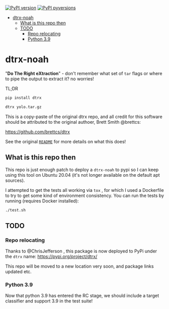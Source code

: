 [![PyPI
version](https://img.shields.io/pypi/v/dtrx.svg?style=for-the-badge)](https://pypi.org/project/dtrx/)
[![PyPI
pyversions](https://img.shields.io/pypi/pyversions/dtrx.svg?style=for-the-badge)](https://pypi.python.org/pypi/dtrx/)

- [dtrx-noah](#dtrx-noah)
  - [What is this repo then](#what-is-this-repo-then)
  - [TODO](#todo)
    - [Repo relocating](#repo-relocating)
    - [Python 3.9](#python-39)

# dtrx-noah

"**Do The Right eXtraction**" - don't remember what set of `tar` flags or where to
pipe the output to extract it? no worries!

TL;DR

```bash
pip install dtrx

dtrx yolo.tar.gz
```

This is a copy-paste of the original dtrx repo, and all credit for this software
should be attributed to the original authoer, Brett Smith @brettcs:

https://github.com/brettcs/dtrx

See the original [`README`](README) for more details on what this does!

## What is this repo then

This repo is just enough patch to deploy a `dtrx-noah` to pypi so I can keep
using this tool on Ubuntu 20.04 (it's not longer available on the default apt
sources).

I attempted to get the tests all working via `tox` , for which I used a
Dockerfile to try to get some kind of environment consistency. You can run the
tests by running (requires Docker installed):

```bash
./test.sh
```

## TODO

### Repo relocating

Thanks to @ChrisJefferson , this package is now deployed to PyPi under the
`dtrx` name: https://pypi.org/project/dtrx/

This repo will be moved to a new location very soon, and package links updated
etc.

### Python 3.9

Now that python 3.9 has entered the RC stage, we should include a target
classifier and support 3.9 in the test suite!
